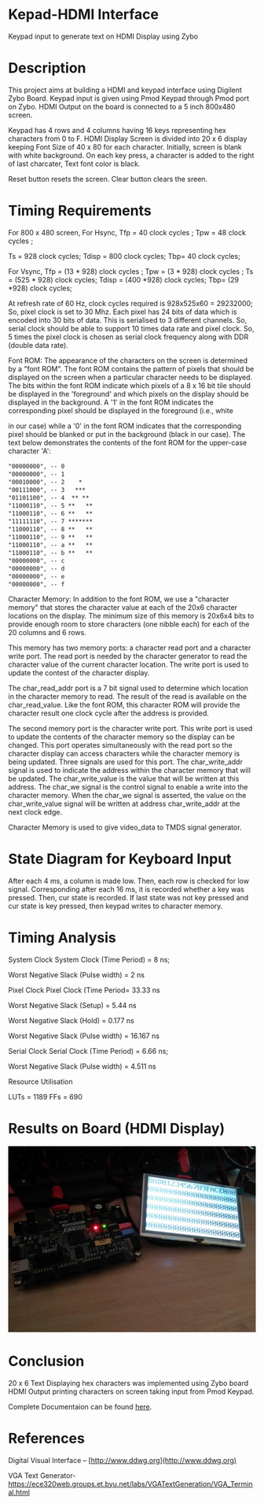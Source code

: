 # Kepad-HDMI Interface
Keypad input to generate text on HDMI Display using Zybo

# Description

This project aims at building a HDMI and keypad interface using Digilent Zybo Board. Keypad input
is given using Pmod Keypad through Pmod port on Zybo. HDMI Output on the board is connected
to a 5 inch 800x480 screen.

Keypad has 4 rows and 4 columns having 16 keys representing hex characters from 0 to F. HDMI
Display Screen is divided into 20 x 6 display keeping Font Size of 40 x 80 for each character. Initially,
screen is blank with white background. On each key press, a character is added to the right of last
charcater, Text font color is black.

Reset button resets the screen. Clear button clears the sreen.

# Timing Requirements

For 800 x 480 screen,
For Hsync,
Tfp = 40 clock cycles ;
Tpw = 48 clock cycles ;


Ts = 928 clock cycles;
Tdisp = 800 clock cycles;
Tbp= 40 clock cycles;

For Vsync,
Tfp = (13 * 928) clock cycles ;
Tpw = (3 * 928) clock cycles ;
Ts = (525 * 928) clock cycles;
Tdisp = (400 *928) clock cycles;
Tbp= (29 *928) clock cycles;

At refresh rate of 60 Hz, clock cycles required is 928x525x60 = 29232000;
So, pixel clock is set to 30 Mhz.
Each pixel has 24 bits of data which is encoded into 30 bits of data. This is serialised to 3 different
channels. So, serial clock should be able to support 10 times data rate and pixel clock. So, 5 times the
pixel clock is chosen as serial clock frequency along with DDR (double data rate).

Font ROM: The appearance of the characters on the screen is determined by a "font ROM". The font
ROM contains the pattern of pixels that should be displayed on the screen when a particular character
needs to be displayed. The bits within the font ROM indicate which pixels of a 8 x 16 bit tile should be
displayed in the 'foreground' and which pixels on the display should be displayed in the background. A
'1' in the font ROM indicates the corresponding pixel should be displayed in the foreground (i.e., white


in our case) while a '0' in the font ROM indicates that the corresponding pixel should be blanked or put
in the background (black in our case). The text below demonstrates the contents of the font ROM for
the upper-case character 'A':

```
"00000000", -- 0
"00000000", -- 1
"00010000", -- 2    *
"00111000", -- 3   ***
"01101100", -- 4  ** **
"11000110", -- 5 **   **
"11000110", -- 6 **   **
"11111110", -- 7 *******
"11000110", -- 8 **   **
"11000110", -- 9 **   **
"11000110", -- a **   **
"11000110", -- b **   **
"00000000", -- c
"00000000", -- d
"00000000", -- e
"00000000", -- f
```
Character Memory: In addition to the font ROM, we use a "character memory" that stores the
character value at each of the 20x6 character locations on the display. The minimum size of this
memory is 20x6x4 bits to provide enough room to store characters (one nibble each) for each of the 20
columns and 6 rows.

This memory has two memory ports: a character read port and a character write port. The read port is
needed by the character generator to read the character value of the current character location. The
write port is used to update the contest of the character display.

The char_read_addr port is a 7 bit signal used to determine which location in the character memory to
read. The result of the read is available on the char_read_value. Like the font ROM, this character
ROM will provide the character result one clock cycle after the address is provided.

The second memory port is the character write port. This write port is used to update the contents of
the character memory so the display can be changed. This port operates simultaneously with the read
port so the character display can access characters while the character memory is being updated. Three
signals are used for this port. The char_write_addr signal is used to indicate the address within the
character memory that will be updated. The char_write_value is the value that will be written at this
address. The char_we signal is the control signal to enable a write into the character memory. When
the char_we signal is asserted, the value on the char_write_value signal will be written at address
char_write_addr at the next clock edge.

Character Memory is used to give video_data to TMDS signal generator.


# State Diagram for Keyboard Input


After each 4 ms, a column is made low. Then, each row is checked for low signal. Corresponding after
each 16 ms, it is recorded whether a key was pressed. Then, cur state is recorded. If last state was not
key pressed and cur state is key pressed, then keypad writes to character memory.

# Timing Analysis

System Clock
System Clock (Time Period) = 8 ns;

Worst Negative Slack (Pulse width) = 2 ns

Pixel Clock
Pixel Clock (Time Period= 33.33 ns

Worst Negative Slack (Setup) = 5.44 ns

Worst Negative Slack (Hold) = 0.177 ns

Worst Negative Slack (Pulse width) = 16.167 ns

Serial Clock
Serial Clock (Time Period) = 6.66 ns;

Worst Negative Slack (Pulse width) = 4.511 ns

Resource Utilisation

LUTs = 1189
FFs = 690

# Results on Board (HDMI Display)

![alt text](hdmi_text_zybo.png)

# Conclusion

20 x 6 Text Displaying hex characters was implemented using Zybo board HDMI Output printing
characters on screen taking input from Pmod Keypad.

Complete Documentaion can be found [here](Project_Documentation.pdf).

# References

Digital Visual Interface – [http://www.ddwg.org](http://www.ddwg.org)

VGA Text Generator-
https://ece320web.groups.et.byu.net/labs/VGATextGeneration/VGA_Terminal.html
